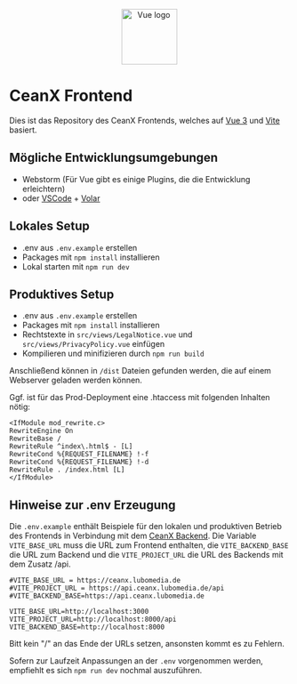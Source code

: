 <p align="center"><a href="https://vuejs.org" target="_blank" rel="noopener noreferrer"><img width="100" src="https://vuejs.org/images/logo.png" alt="Vue logo"></a></p>

# CeanX Frontend

Dies ist das Repository des CeanX Frontends, welches auf [Vue 3](https://vuejs.org/guide/introduction.html) und  [Vite](https://v2.vitejs.dev/config/) basiert.

## Mögliche Entwicklungsumgebungen

- Webstorm (Für Vue gibt es einige Plugins, die die Entwicklung erleichtern)
- oder [VSCode](https://code.visualstudio.com/) + [Volar](https://marketplace.visualstudio.com/items?itemName=johnsoncodehk.volar)

## Lokales Setup

- .env aus `.env.example` erstellen
- Packages mit `npm install` installieren
- Lokal starten mit `npm run dev`

## Produktives Setup

- .env aus `.env.example` erstellen
- Packages mit `npm install` installieren
- Rechtstexte in  `src/views/LegalNotice.vue` und `src/views/PrivacyPolicy.vue` einfügen
- Kompilieren und minifizieren durch  `npm run build`

Anschließend können in `/dist` Dateien gefunden werden, die auf einem Webserver geladen werden können.

Ggf. ist für das Prod-Deployment eine .htaccess mit folgenden Inhalten nötig:
```
<IfModule mod_rewrite.c>
RewriteEngine On
RewriteBase /
RewriteRule ^index\.html$ - [L]
RewriteCond %{REQUEST_FILENAME} !-f
RewriteCond %{REQUEST_FILENAME} !-d
RewriteRule . /index.html [L]
</IfModule>
```

## Hinweise zur .env Erzeugung

Die `.env.example` enthält Beispiele für den lokalen und produktiven Betrieb des Frontends in Verbindung mit dem [CeanX Backend](https://github.com/lukasboc/ceanx-backend).
Die Variable `VITE_BASE_URL` muss die URL zum Frontend enthalten, die `VITE_BACKEND_BASE` die URL zum Backend und die `VITE_PROJECT_URL` die URL des Backends mit dem Zusatz /api.

```
#VITE_BASE_URL = https://ceanx.lubomedia.de
#VITE_PROJECT_URL = https://api.ceanx.lubomedia.de/api
#VITE_BACKEND_BASE=https://api.ceanx.lubomedia.de

VITE_BASE_URL=http://localhost:3000
VITE_PROJECT_URL=http://localhost:8000/api
VITE_BACKEND_BASE=http://localhost:8000
```

Bitt kein "/" an das Ende der URLs setzen, ansonsten kommt es zu Fehlern.

Sofern zur Laufzeit Anpassungen an der `.env` vorgenommen werden, empfiehlt es sich `npm run dev` nochmal auszuführen.